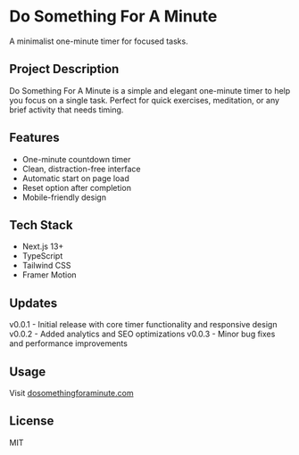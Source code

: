 # Do Something For A Minute

A minimalist one-minute timer for focused tasks.

## Project Description

Do Something For A Minute is a simple and elegant one-minute timer to help you focus on a single task. Perfect for quick exercises, meditation, or any brief activity that needs timing.

## Features

- One-minute countdown timer
- Clean, distraction-free interface
- Automatic start on page load
- Reset option after completion
- Mobile-friendly design

## Tech Stack

- Next.js 13+
- TypeScript
- Tailwind CSS
- Framer Motion

## Updates

v0.0.1 - Initial release with core timer functionality and responsive design
v0.0.2 - Added analytics and SEO optimizations
v0.0.3 - Minor bug fixes and performance improvements

## Usage

Visit [dosomethingforaminute.com](https://dosomethingforaminute.com)

## License

MIT
